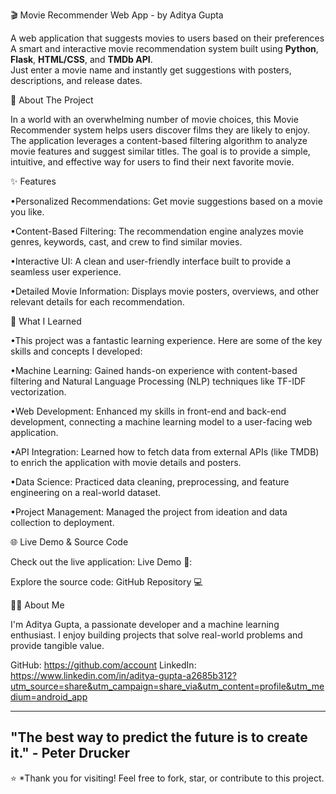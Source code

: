 🎬 Movie Recommender Web App 
                               - by Aditya Gupta




                               
A web application that suggests movies to users based on their preferences 
A smart and interactive movie recommendation system built using **Python**, **Flask**, **HTML/CSS**, and **TMDb API**.  
Just enter a movie name and instantly get suggestions with posters, descriptions, and release dates.






🚀 About The Project



In a world with an overwhelming number of movie choices, this Movie Recommender system helps users discover films they are likely to enjoy. The application leverages a content-based filtering algorithm to analyze movie features and suggest similar titles. The goal is to provide a simple, intuitive, and effective way for users to find their next favorite movie.







✨ Features



•Personalized Recommendations: Get movie suggestions based on a movie you like.

•Content-Based Filtering: The recommendation engine analyzes movie genres, keywords, cast, and crew to find similar movies.

•Interactive UI: A clean and user-friendly interface built to provide a seamless user experience.

•Detailed Movie Information: Displays movie posters, overviews, and other relevant details for each recommendation.





🧠 What I Learned



•This project was a fantastic learning experience. Here are some of the key skills and concepts I developed:

•Machine Learning: Gained hands-on experience with content-based filtering and Natural Language Processing (NLP) techniques like TF-IDF vectorization.

•Web Development: Enhanced my skills in front-end and back-end development, connecting a machine learning model to a user-facing web application.

•API Integration: Learned how to fetch data from external APIs (like TMDB) to enrich the application with movie details and posters.

•Data Science: Practiced data cleaning, preprocessing, and feature engineering on a real-world dataset.

•Project Management: Managed the project from ideation and data collection to deployment.




🌐 Live Demo & Source Code



Check out the live application:
Live Demo 🔗: 

Explore the source code: GitHub Repository 💻





👨‍💻 About Me



I'm Aditya Gupta, a passionate developer and a machine learning enthusiast. I enjoy building projects that solve real-world problems and provide tangible value.

GitHub: https://github.com/account
LinkedIn: https://www.linkedin.com/in/aditya-gupta-a2685b312?utm_source=share&utm_campaign=share_via&utm_content=profile&utm_medium=android_app



-----------------------------------------------------------------------------------------
"The best way to predict the future is to create it." - Peter Drucker
-----------------------------------------------------------------------------------------



⭐ *Thank you for visiting! Feel free to fork, star, or contribute to this project.


